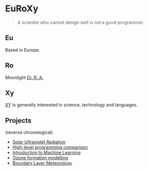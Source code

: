 # EuRoXy

<!-- \toc -->

> A scientist who cannot design well is not a good programmer.

## Eu

Based in Europe.
<!-- [Human languages](/menu1) -->

## Ro

Moonlight [Dr. R. A.](http://numpde.xyz)

## Xy

[XY](https://www.linkedin.com/in/hou-xinyuan/) is generally interested in science, technology and languages. 
<!-- , check [LinkedIn profile]. -->

## Projects

(reverse chronological)
- [Solar Ultraviolet Radiation](https://github.com/EuRoXy/UVR)
- [High-level programming comparison](https://github.com/EuRoXy/HPC4WC/tree/master/projects2020/group06)
- [Introduction to Machine Learning](https://github.com/EuRoXy/IML_proj)
- [Ozone formation modelling](https://github.com/EuRoXy/tropchem/blob/master/urban-plume-notebook/urban_plume-Copy1.ipynb)
- [Boundary Layer Meteorology](https://github.com/EuRoXy/BLM)

